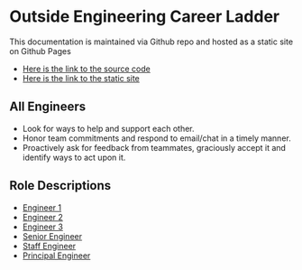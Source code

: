 # Outside Engineering Career Ladder

This documentation is maintained via Github repo and hosted as a static site on Github Pages
* [Here is the link to the source code](https://github.com/outside-docs/career-ladder)
* [Here is the link to the static site](https://potential-garbanzo-rwz2pj1.pages.github.io/)

## All Engineers 
- Look for ways to help and support each other.
- Honor team commitments and respond to email/chat in a timely manner.
- Proactively ask for feedback from teammates, graciously accept it and identify ways to act upon it.

## Role Descriptions
- [Engineer 1](./engineer1.md)
- [Engineer 2](./engineer2.md)
- [Engineer 3](./engineer3.md)
- [Senior Engineer](./senior_engineer.md)
- [Staff Engineer](./staff_engineer.md)
- [Principal Engineer](./principal_engineer.md)
